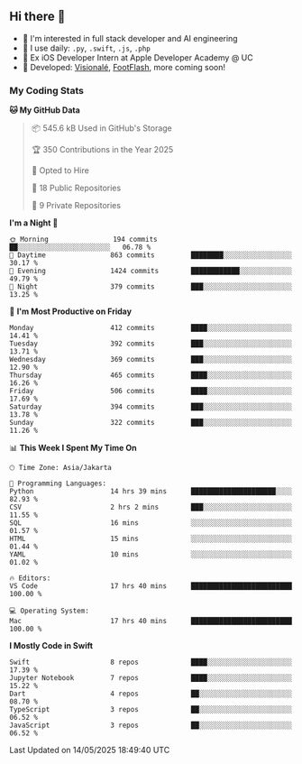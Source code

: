 ## Hi there 👋

- 🤖 I'm interested in full stack developer and AI engineering
- 🌱 I use daily: `.py`, `.swift`, `.js`, `.php`
- 🍎 Ex iOS Developer Intern at Apple Developer Academy @ UC
- 🔨 Developed: [Visionalé](https://apps.apple.com/id/app/visional%C3%A9/id6737191146), [FootFlash](https://apps.apple.com/id/app/footflash/id6550905078), more coming soon!

### My Coding Stats

<!--START_SECTION:waka-->
**🐱 My GitHub Data** 

> 📦 545.6 kB Used in GitHub's Storage 
 > 
> 🏆 350 Contributions in the Year 2025
 > 
> 💼 Opted to Hire
 > 
> 📜 18 Public Repositories 
 > 
> 🔑 9 Private Repositories 
 > 
**I'm a Night 🦉** 

```text
🌞 Morning                194 commits         ██░░░░░░░░░░░░░░░░░░░░░░░   06.78 % 
🌆 Daytime                863 commits         ████████░░░░░░░░░░░░░░░░░   30.17 % 
🌃 Evening                1424 commits        ████████████░░░░░░░░░░░░░   49.79 % 
🌙 Night                  379 commits         ███░░░░░░░░░░░░░░░░░░░░░░   13.25 % 
```
📅 **I'm Most Productive on Friday** 

```text
Monday                   412 commits         ████░░░░░░░░░░░░░░░░░░░░░   14.41 % 
Tuesday                  392 commits         ███░░░░░░░░░░░░░░░░░░░░░░   13.71 % 
Wednesday                369 commits         ███░░░░░░░░░░░░░░░░░░░░░░   12.90 % 
Thursday                 465 commits         ████░░░░░░░░░░░░░░░░░░░░░   16.26 % 
Friday                   506 commits         ████░░░░░░░░░░░░░░░░░░░░░   17.69 % 
Saturday                 394 commits         ███░░░░░░░░░░░░░░░░░░░░░░   13.78 % 
Sunday                   322 commits         ███░░░░░░░░░░░░░░░░░░░░░░   11.26 % 
```


📊 **This Week I Spent My Time On** 

```text
🕑︎ Time Zone: Asia/Jakarta

💬 Programming Languages: 
Python                   14 hrs 39 mins      █████████████████████░░░░   82.93 % 
CSV                      2 hrs 2 mins        ███░░░░░░░░░░░░░░░░░░░░░░   11.55 % 
SQL                      16 mins             ░░░░░░░░░░░░░░░░░░░░░░░░░   01.57 % 
HTML                     15 mins             ░░░░░░░░░░░░░░░░░░░░░░░░░   01.44 % 
YAML                     10 mins             ░░░░░░░░░░░░░░░░░░░░░░░░░   01.02 % 

🔥 Editors: 
VS Code                  17 hrs 40 mins      █████████████████████████   100.00 % 

💻 Operating System: 
Mac                      17 hrs 40 mins      █████████████████████████   100.00 % 
```

**I Mostly Code in Swift** 

```text
Swift                    8 repos             ████░░░░░░░░░░░░░░░░░░░░░   17.39 % 
Jupyter Notebook         7 repos             ████░░░░░░░░░░░░░░░░░░░░░   15.22 % 
Dart                     4 repos             ██░░░░░░░░░░░░░░░░░░░░░░░   08.70 % 
TypeScript               3 repos             ██░░░░░░░░░░░░░░░░░░░░░░░   06.52 % 
JavaScript               3 repos             ██░░░░░░░░░░░░░░░░░░░░░░░   06.52 % 
```




 Last Updated on 14/05/2025 18:49:40 UTC
<!--END_SECTION:waka-->

<!--
**nico-samuelson/nico-samuelson** is a ✨ _special_ ✨ repository because its `README.md` (this file) appears on your GitHub profile.

Here are some ideas to get you started:

- 🔭 I’m currently working on ...
- 🌱 I’m currently learning ...
- 👯 I’m looking to collaborate on ...
- 🤔 I’m looking for help with ...
- 💬 Ask me about ...
- 📫 How to reach me: ...
- 😄 Pronouns: ...
- ⚡ Fun fact: ...
-->
